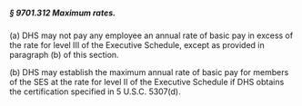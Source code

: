 ##### § 9701.312 Maximum rates. #####

(a) DHS may not pay any employee an annual rate of basic pay in excess of the rate for level III of the Executive Schedule, except as provided in paragraph (b) of this section.

(b) DHS may establish the maximum annual rate of basic pay for members of the SES at the rate for level II of the Executive Schedule if DHS obtains the certification specified in 5 U.S.C. 5307(d).